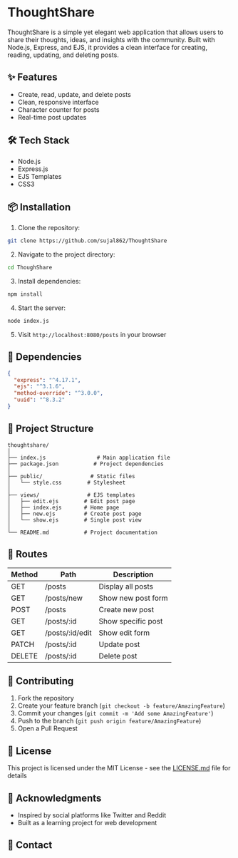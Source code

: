 # ThoughtShare

ThoughtShare is a simple yet elegant web application that allows users to share their thoughts, ideas, and insights with the community. Built with Node.js, Express, and EJS, it provides a clean interface for creating, reading, updating, and deleting posts.

## ✨ Features

- Create, read, update, and delete posts
- Clean, responsive interface
- Character counter for posts
- Real-time post updates

## 🛠️ Tech Stack

- Node.js
- Express.js
- EJS Templates
- CSS3

## 📦 Installation

1. Clone the repository:
```bash
git clone https://github.com/sujal862/ThoughtShare
```

2. Navigate to the project directory:
```bash 
cd ThoughShare
```

3. Install dependencies:
```bash
npm install
```

4. Start the server:
```bash
node index.js
```

5. Visit `http://localhost:8080/posts` in your browser

## 🔧 Dependencies

```json
{
  "express": "^4.17.1",
  "ejs": "^3.1.6",
  "method-override": "^3.0.0",
  "uuid": "^8.3.2"
}
```

## 📁 Project Structure

```
thoughtshare/
│
├── index.js                # Main application file
├── package.json           # Project dependencies
│
├── public/               # Static files
│   └── style.css        # Stylesheet
│
├── views/               # EJS templates
│   ├── edit.ejs        # Edit post page
│   ├── index.ejs       # Home page
│   ├── new.ejs         # Create post page
│   └── show.ejs        # Single post view
│
└── README.md           # Project documentation
```

## 🚦 Routes

| Method | Path | Description |
|--------|------|-------------|
| GET | /posts | Display all posts |
| GET | /posts/new | Show new post form |
| POST | /posts | Create new post |
| GET | /posts/:id | Show specific post |
| GET | /posts/:id/edit | Show edit form |
| PATCH | /posts/:id | Update post |
| DELETE | /posts/:id | Delete post |

## 🤝 Contributing

1. Fork the repository
2. Create your feature branch (`git checkout -b feature/AmazingFeature`)
3. Commit your changes (`git commit -m 'Add some AmazingFeature'`)
4. Push to the branch (`git push origin feature/AmazingFeature`)
5. Open a Pull Request

## 📝 License

This project is licensed under the MIT License - see the [LICENSE.md](LICENSE.md) file for details

## 👏 Acknowledgments

- Inspired by social platforms like Twitter and Reddit
- Built as a learning project for web development

## 📧 Contact



